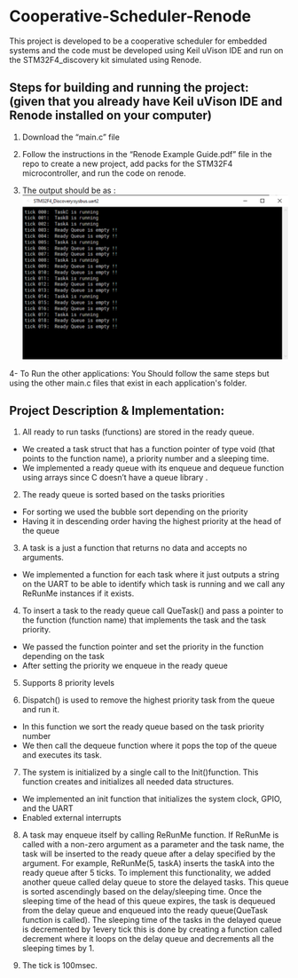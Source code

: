 # Cooperative-Scheduler-Renode
This project is developed to be a cooperative scheduler for embedded systems and the code must be developed using Keil uVison IDE and run on the STM32F4_discovery kit simulated using Renode. 

## Steps for building and running the project:							<br/>	(given that you already have Keil uVison IDE and Renode installed on your computer)<br/>

1. Download the “main.c” file <br/>

2. Follow the instructions in the “Renode Example Guide.pdf” file in the repo to create a new project, add packs for the STM32F4 microcontroller, and run the code on renode.  <br/>

3. The output should be as :<br/>
![OutputImage](https://github.com/ahmed-emad1/cooperative-scheduler-renode/blob/main/app1.png)

4- To Run the other applications: You Should follow the same steps but using the other main.c files that exist in each application's folder. 

## Project Description & Implementation:			
1. All ready to run tasks (functions) are stored in the ready queue. 
 * We created a task struct that has a function pointer of type void (that points to the function name), a priority number and a sleeping time. 
 * We implemented a ready queue with its enqueue and dequeue function using arrays since C doesn’t have a queue library . 
 
2. The ready queue is sorted based on the tasks priorities 
* For sorting we used the bubble sort depending on the priority 
* Having it in descending order having the highest priority at the head of the queue

3. A task is a just a function that returns no data and accepts no arguments. 
* We implemented a function for each task where it just outputs a string on the UART to be able to identify which task is running and we call any ReRunMe instances if it exists.

4. To insert a task to the ready queue call QueTask() and pass a pointer to the function (function name) that implements the task and the task priority. 
* We passed the function pointer and set the priority in the function depending on the task
* After setting the priority we enqueue in the ready queue

5. Supports 8 priority levels 

6. Dispatch() is used to remove the highest priority task from the queue and run it. 
* In this function we sort the ready queue based on the task priority number 
* We then call the dequeue function where it pops the top of the queue and executes its task. 

7. The system is initialized by a single call to the Init()function. This function creates and initializes all needed data structures. 
* We implemented an init function that initializes the system clock, GPIO, and the UART
* Enabled external interrupts 

8. A task may enqueue itself by calling ReRunMe function. If ReRunMe  is called with a non-zero argument as a parameter and the task name, the task will be inserted to the ready queue after a delay specified by the argument. For example, ReRunMe(5, taskA) inserts the taskA into the ready queue after 5 ticks. To implement this functionality, we added another queue called delay queue to store the delayed tasks. This queue is sorted ascendingly based on the delay/sleeping time. Once the sleeping time of the head of this queue expires, the task is dequeued from the delay queue and enqueued into the ready queue(QueTask function is called). The sleeping time of the tasks in the delayed queue is decremented by 1every tick this is done by creating a function called decrement where it loops on the delay queue and decrements all the sleeping times by 1. 

9. The tick is 100msec.



 
